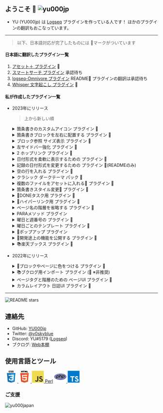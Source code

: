 ## ようこそ 👋 <img src="https://komarev.com/ghpvc/?username=yu000jp&label=Profile%20views&color=0e75b6&style=flat" alt="yu000jp" />

- YU (YU000jp) は [Logseq](https://github.com/logseq) プラグインを作っている人です！ ほかのプラグインの翻訳もおこなっています。

---

> 以下、日本語対応が完了したものには 🚀マークがついています

#### 日本語に翻訳したプラグイン一覧

  1. [アセット＋ プラグイン](https://github.com/xyhp915/logseq-assets-plus) 🚀
  1. [スマートサーチ プラグイン](https://github.com/YU000jp/logseq-plugin-smartsearch) 承認待ち
  1. [logseq-Omnivore プラグイン](https://github.com/YU000jp/logseq-omnivore) README🚀 プラグインの翻訳は承認待ち
  1. [Whisper 文字起こし プラグイン](https://github.com/usoonees/logseq-plugin-whisper-subtitles) 🚀

#### 私が作成したプラグイン一覧

- 2023年にリリース
  > 上から新しい順

  <details>
    <summary>箇条書きのカスタムアイコン プラグイン 🚀</summary>
    <a href="https://github.com/YU000jp/logseq-plugin-bullet-point-custom-icon">GitHubで見る</a> プラグイン名は「Bullet Point Custom Icon」
    <p>タグがついたブロック(箇条書き)にカスタムアイコンを適用します。Tablerアイコンまたは絵文字を選択できます。</p>
    <img src="https://github.com/YU000jp/logseq-plugin-bullet-point-custom-icon/assets/111847207/99beeaaa-7c17-4d76-98fc-05e65e2dbd8b" style="max-width:400px;max-height:400px"/>
  </details>

  <details>
    <summary>箇条書きブロックを左右に配置する プラグイン 🚀</summary>
    <a href="https://github.com/YU000jp/logseq-plugin-side-block">GitHubで見る</a> プラグイン名は「Side Block」
    <p>左右に、箇条書きブロックを配置するプラグインです。親ブロックにタグをつけるとその隣に、その子孫ブロックを配置します。</p>
    <img src="https://github.com/YU000jp/logseq-plugin-side-block/assets/111847207/c85ebc5e-9442-42c0-bac5-1616203483ca" style="max-width:400px;max-height:400px"/>
  </details>

  <details>
    <summary>ブロック参照 サイズ表示 プラグイン 🚀</summary>
    <a href="https://github.com/YU000jp/logseq-plugin-reference-guide">GitHubで見る</a> プラグイン名は「Reference Guide」
    <p>各ブロック参照のサイズを表示します。</p>
    <img src="https://github.com/YU000jp/logseq-plugin-reference-guide/assets/111847207/1a4c441b-8e17-479c-9ee9-6c70a3a1d9f8" style="max-width:400px;max-height:400px"/>
  </details>

  <details>
    <summary>左サイドバー強化 プラグイン 🚀</summary>
    <a href="https://github.com/YU000jp/logseq-plugin-left-sidebar-enhance">GitHubで見る</a> プラグイン名は「Left Sidebar Enhance」
    <p>左サイドバーをマウスオーバーで表示します。</p>
  </details>

  <details>
    <summary>2 ホップリンク プラグイン 🚀</summary>
    <a href="https://github.com/YU000jp/logseq-plugin-two-hop-link">GitHubで見る</a> プラグイン名は「2 Hop Link」
    <p>ページコンテンツの底に、リンクのコレクションを表示します。そのコンテンツに含まれているリンクを収集し、さらなるリンクを生成します。</p>
    <img src="https://github.com/YU000jp/logseq-plugin-two-hop-link/assets/111847207/e50711c1-0401-4d8a-af46-9b9e1bd49af2" style="max-width:400px;max-height:400px"/>
  </details>

  <details>
    <summary>日付形式を柔軟に表示するための プラグイン 🚀</summary>
    <a href="https://github.com/YU000jp/logseq-plugin-flex-date-format">GitHubで見る</a> プラグイン名は「Flex Date Format」
    <p>表示するフォーマットとマークダウンに記録されるフォーマットを分離します。また、曜日などをローカライズ(日本語表記)にします。</p>
  </details>

  <details>
    <summary>記録の日付形式を変更するための プラグイン 🚀(READMEのみ)</summary>
    <a href="https://github.com/YU000jp/logseq-plugin-legacy-date-format">GitHubで見る</a> プラグイン名は「Legacy Date Format」
    <p>通常、Logseqでは日付フォーマットを変更した後に、日付リンクが更新されず、そのリンクが無効になります。そのリンクを置き換えて使用可能にするためのプラグインです。リダイレクトもできます。</p>
  </details>

  <details>
    <summary>空の行を入れる プラグイン 🚀</summary>
    <a href="https://github.com/YU000jp/logseq-plugin-blank-line">GitHubで見る</a> プラグイン名は「Blank Line」
    <p>選択したブロックや ページのに空の行を、ショートカットキーで挿入します。</p>
  </details>

  <details>
    <summary>クラシック ダークテーマ パック 🚀</summary>
    <a href="https://github.com/YU000jp/logseq-theme-classic-dark-theme-pack">GitHubで見る</a> テーマの名称は「Classic Dark Theme Pack」
    <p>背景色が暗めのダークテーマ。カラーバリエーションを増やしたパック。</p>
  </details>

  <details>
    <summary>複数のファイルをアセットに入れる📂 プラグイン 🚀</summary>
    <a href="https://github.com/YU000jp/logseq-plugin-multiple-assets">GitHubで見る</a> プラグイン名は「Multiple Files into Assets」
    <p>通常、Logseqはアセットに単一のファイルしか保存できませんが、このプラグインは複数のファイルを処理します。<br/>
    複数のファイルをアセットに保存し、コンテンツを埋め込むかリンクすることができます。</p>
  </details>

  <details>
    <summary>箇条書きスタイル変更🔷 プラグイン 🚀</summary>
    <a href="https://github.com/YU000jp/logseq-plugin-bullet-point-style">GitHubで見る</a> プラグイン名は「Bullet Point Style」
    <p>箇条書きのスタイルと色を変更します。</p>
  </details>

  <details>
    <summary>💪DONEタスク用 プラグイン 🚀</summary>
    <a href="https://github.com/YU000jp/logseq-plugin-confirmation-done-task">GitHubで見る</a> プラグイン名は「Confirmation DONE task」
    <p>タスクをDONEにしたとき、確認ダイアログが表示されます。日付付きのプロパティが、ブロックに追加されます。</p>
  </details>

  <details>
    <summary>🔗ハイパーリンク用 プラグイン 🚀</summary>
    <a href="https://github.com/YU000jp/logseq-plugin-confirmation-hyperlink">GitHubで見る</a> プラグイン名は「Confirmation HyperLink」
    <p>URLを貼り付けてハイパーリンクを作成します。通常、URLのままですが、ページのタイトルを取得します。URLを貼り付けたときに、ダイアログが出ます。</p>
    <details>
      <summary>オンラインPDFをアセットに置く</summary>
      <p>通常、PDFのURLを貼り付けると、オンラインURLのままそのリンクがその場に作成されますが、アセットには保存されません。そうではなくアセットに保存し、そのリンクを作成します。</p>
    </details>
  </details>

  <details>
    <summary>ページ名の階層を省略する プラグイン 🚀</summary>
    <a href="https://github.com/YU000jp/logseq-plugin-short-namespaces">GitHubで見る</a> プラグイン名は「Short Namespaces」
    <p>長くなりがちな、階層(/スラッシュ区切り)をもつページへのリンクやタグを省略して表示します。</p>
  </details>

  <details>
    <summary>PARAメソッド プラグイン</summary>
    <a href="https://github.com/YU000jp/logseq-plugin-quickly-para-method">GitHubで見る</a> プラグイン名は「Quickly PARA method」
    <p>多くなりがちなページを、PARAメソッドで整理するのに役立つ、ワークフローを提供します。<br/>
    ページタグ プロパティを使って、PARAメソッド用のページに、リンクします。</p>
  </details>

  <details>
    <summary>曜日と週番号の プラグイン 🚀</summary>
    <a href="https://github.com/YU000jp/logseq-plugin-show-weekday-and-week-number">GitHubで見る</a> プラグイン名は「Show Weekday and Week-number」
    日付タイトルの横に、曜日と週番号を表示します.
    <p>日誌にそのリンクを持つミニカレンダーを表示します。前後の日付にアクセスしたり、週刊レビューと月刊レビューのページへのリンクが提供されます。</p>
  </details>

  <details>
    <summary>曜日ごとのテンプレート プラグイン 🚀</summary>
    <a href="https://github.com/YU000jp/logseq-plugin-weekdays-and-weekends">GitHubで見る</a> プラグイン名は「Weekdays and Weekends (Template)」
    <p>平日と週末、祝日それぞれに日誌テンプレートを設定します。曜日や日付ごとに指定するなど、柔軟に設定できます。</p>
  </details>

  <details>
    <summary>📍ポップアップ プラグイン</summary>
    <a href="https://github.com/YU000jp/logseq-plugin-sticky-popup">GitHubで見る</a> プラグイン名は「Sticky Popup」
    <ul>
      <li>移動可能なポップアップを表示します。Block Calendarプラグインのカレンダーを自由な位置に配置します。</li>
      <li>曜日ごとにユーザーメッセージを表示します。</li>
    </ul>
  </details>

  <details>
    <summary>🌱開発途上の機能を公開する プラグイン 🚀</summary>
    <a href="https://github.com/YU000jp/logseq-plugin-some-menu-extender">GitHubで見る</a> プラグイン名は「Innovation Lab」
    <ul>
      <li>現在開発中のいくつかの機能 や 他のプラグインのバグ修正バージョン を提供します。</li>
    </ul>
  </details>

  <details>
    <summary>📚楽天ブックス プラグイン 🚀</summary>
    <a href="https://github.com/YU000jp/logseq-plugin-rakuten-books">GitHubで見る</a> プラグイン名は「Rakuten-Books」
    <ul>
      <li>楽天ブックス あるいは 楽天Kobo のデータベースを検索し、Logseq にタイトルページを作成するプラグイン。</li>
      <li>楽天アカウント は不要です。</li>
    </ul>
  </details>

- 2022年にリリース

  <details>
  <summary>🎨ブロックやページに色をつける プラグイン 🚀</summary>
  <a href="https://github.com/YU000jp/logseq-plugin-panel-coloring">GitHubで見る</a> プラグイン名は「Panel Coloring」
  <ul>
    <li>特定のページや、特定のタグをもつブロック に色をつけます。</li>
  </ul>
  </details>
    <details>
  <summary>📚ブクログ用インポート プラグイン (🚀 ※非推奨)</summary>
  <a href="https://github.com/YU000jp/logseq-plugin-booklog-jp-import">GitHubで見る</a> プラグイン名は「booklog-jp-import」
  <ul>
    <li>ブクログのエクスポートファイルををもとに、まとめて書籍のタイトルページを作成するプラグイン</li>
    <li><small>⚠️書影カバー画像が取得できないことが多くなってしまいました。その代替手段が見つかりません。現在は一部、カバー画像なしでの利用になります。</small></li>
  </ul>
  </details>
  <details>
    <summary>ページタグと階層のための ページUI プラグイン 🚀</summary>
    <a href="https://github.com/YU000jp/logseq-page-tags-and-hierarchy">GitHubで見る</a> プラグイン名は「Page-tags and Hierarchy」
    <ul>
      <li>ページタイトルの階層をリンクとして分割</li>
      <li>ページビューUI: 通常、コンテンツ内に置かれているページタグと階層を、それとは異なる位置に配置します。</li>
    </ul>
  </details>
  <details>
    <summary>カラムレイアウト 日誌UI プラグイン 🚀</summary>
    <a href="https://github.com/YU000jp/Logseq-column-Layout">GitHubで見る</a> プラグイン名は「Column Layout」
    <ul>
      <li>日誌のためのページビューUI: 日誌ページで、日誌(ジャーナル)、"Lined References"、日誌クエリーを横並びにして配置します。</li>
    </ul>
  </details>

---

![README stars](https://github-readme-stats.vercel.app/api?username=YU000jp&theme=graywhite)

## 連絡先
* GitHub: [YU000jp](https://github.com/YU000jp)
* Twitter: [@y0skyblue](https://twitter.com/y0skyblue)
* Discord: YU#5179 ([Logseq](https://discord.gg/logseq))
* ブクログ: [Web本棚](https://booklog.jp/users/p510hv)

## 使用言語とツール
<p align="left"> <a href="https://www.w3schools.com/css/" target="_blank" rel="noreferrer" title="CSS3"><img src="https://raw.githubusercontent.com/devicons/devicon/master/icons/css3/css3-original-wordmark.svg" alt="css3" width="40" height="40"/> </a> <a href="https://www.w3.org/html/" target="_blank" rel="noreferrer" title="HTML5"> <img src="https://raw.githubusercontent.com/devicons/devicon/master/icons/html5/html5-original-wordmark.svg" alt="html5" width="40" height="40"/> </a> <a href="https://developer.mozilla.org/en-US/docs/Web/JavaScript" target="_blank" rel="noreferrer" title="JavaScript"> <img src="https://raw.githubusercontent.com/devicons/devicon/master/icons/javascript/javascript-original.svg" alt="javascript" width="40" height="40"/> </a> <a href="https://www.perl.org/" target="_blank" rel="noreferrer" title="Perl"> Perl</a> <a href="https://www.php.net" target="_blank" rel="noreferrer" title="PHP"> <img src="https://raw.githubusercontent.com/devicons/devicon/master/icons/php/php-original.svg" alt="php" width="40" height="40"/> </a> <a href="https://www.typescriptlang.org/" target="_blank" rel="noreferrer" title="TypeScript"> <img src="https://raw.githubusercontent.com/devicons/devicon/master/icons/typescript/typescript-original.svg" alt="typescript" width="40" height="40"/> </a> </p>

### ご支援
<p><a href="https://www.buymeacoffee.com/yu000japan" title="Buy me a coffee"> <img align="left" src="https://cdn.buymeacoffee.com/buttons/v2/default-yellow.png" height="50" width="210" alt="yu000japan" /></a></p><br><br>
